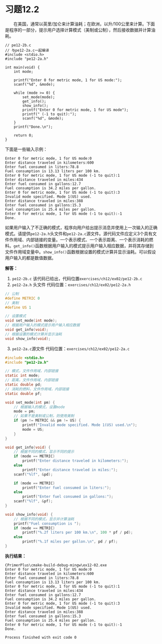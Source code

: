# 习题12.2

&emsp;&emsp;在美国，通常以英里/加仑来计算油耗；在欧洲，以升/100公里来计算。下面是程序的一部分，提示用户选择计算模式（美制或公制），然后接收数据并计算油耗。
```
// pe12-2b.c
// 与pe12-2a.c一起编译
#include <stdio.h>
#include "pe12-2a.h"

int main(void) {
    int mode;

    printf("Enter 0 for metric mode, 1 for US mode:");
    scanf("%d", &mode);

    while (mode >= 0) {
        set_mode(mode);
        get_info();
        show_info();
        printf("Enter 0 for metric mode, 1 for US mode");
        printf(" (-1 to quit):");
        scanf("%d", &mode);
    }
    printf("Done.\n");

    return 0;
}
```
下面是一些输入示例：
```
Enter 0 for metric mode, 1 for US mode:0
Enter distance traveled in kilometers:600
Enter fuel consumed in liters:78.8
Fuel consumption is 13.13 liters per 100 km.
Enter 0 for metric mode, 1 for US mode (-1 to quit):1
Enter distance traveled in miles:434
Enter fuel consumed in gallons:12.7
Fuel consumption is 34.2 miles per gallon.
Enter 0 for metric mode, 1 for US mode (-1 to quit):3
Invalid mode specified. Mode 1(US) used.
Enter distance traveled in miles:388
Enter fuel consumed in gallons:15.3
Fuel consumption is 25.4 miles per gallon.
Enter 0 for metric mode, 1 for US mode (-1 to quit):-1
Done.
```
如果用户输入了不正确的模式，程序向用户给出提示消息并使用上一次输入的正确模式。请提供`pe12-2a.h`头文件和`pe12-2a.c`源文件。源代码文件应定义3个具有文件作用域、内部链接的变量。一个表示模式、一个表示距离、一个表示消耗的燃料。`get_info()`函数根据用户输入的模式提示用户输入相应数据，并将其存储到文件作用域变量中。`show_info()`函数根据设置的模式计算并显示油耗。可以假设用户输入的都是数值数据。

**解答：**  
1. `pe12-2b.c`
    该代码已给出，代码位置`exercises/ch12/ex02/pe12-2b.c`
2. `pe12-2a.h` 头文件
    代码位置：`exercises/ch12/ex02/pe12-2a.h`
```c
// 公制
#define METRIC 0
// 美制
#define US 1

// 设置模式
void set_mode(int mode);
// 根据用户输入的模式提示用户输入相应数据
void get_info(void);
// 根据设置的模式计算并显示油耗
void show_info(void);
```
3. `pe12-2a.c`源文件
   代码位置：`exercises/ch12/ex02/pe12-2a.c`
```c
#include <stdio.h>
#include "pe12-2a.h"

// 模式，文件作用域，内部链接
static int mode;
// 距离，文件作用域，内部链接
static double pd;
// 消耗的燃料，文件作用域，内部链接
static double pf;

void set_mode(int pm) {
    // 根据输入的模式，设置mode
    mode = pm;
    // 如果不是美制或公制，则使用美制
    if (pm != METRIC && pm != US) {
        printf("Invalid mode specified. Mode 1(US) used.\n");
        mode = US;
    }
}

void get_info(void) {
    // 根据不同的模式，显示不同的提示
    if (mode == METRIC)
        printf("Enter distance traveled in kilometers:");
    else
        printf("Enter distance traveled in miles:");
    scanf("%lf", &pd);

    if (mode == METRIC)
        printf("Enter fuel consumed in liters:");
    else
        printf("Enter fuel consumed in gallons:");
    scanf("%lf", &pf);
}

void show_info(void) {
    // 根据不同的模式，显示并计算油耗
    printf("Fuel consumption is ");
    if (mode == METRIC)
        printf("%.2f liters per 100 km.\n", 100 * pf / pd);
    else
        printf("%.1f miles per gallon.\n", pd / pf);
}
```

**执行结果：**

```
CPrimerPlus\cmake-build-debug-mingw\ex12-02.exe
Enter 0 for metric mode, 1 for US mode:0
Enter distance traveled in kilometers:600
Enter fuel consumed in liters:78.8
Fuel consumption is 13.13 liters per 100 km.
Enter 0 for metric mode, 1 for US mode (-1 to quit):1
Enter distance traveled in miles:434
Enter fuel consumed in gallons:12.7
Fuel consumption is 34.2 miles per gallon.
Enter 0 for metric mode, 1 for US mode (-1 to quit):3
Invalid mode specified. Mode 1(US) used.
Enter distance traveled in miles:388
Enter fuel consumed in gallons:15.3
Fuel consumption is 25.4 miles per gallon.
Enter 0 for metric mode, 1 for US mode (-1 to quit):-1
Done.

Process finished with exit code 0
```

